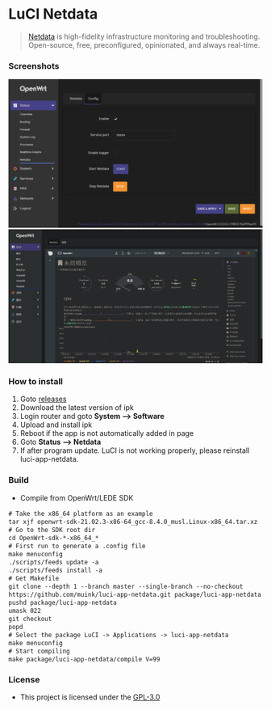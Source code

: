 # LuCI Netdata
> [Netdata][] is high-fidelity infrastructure monitoring and troubleshooting.
Open-source, free, preconfigured, opinionated, and always real-time.

### Screenshots

![config](.img/config.png "config")  
![netdata](.img/netdata.png "netdata")  

### How to install

1. Goto [releases](https://github.com/muink/luci-app-netdata/tree/releases)
2. Download the latest version of ipk
3. Login router and goto **System --> Software**
4. Upload and install ipk
5. Reboot if the app is not automatically added in page
6. Goto **Status --> Netdata**
7. If after program update. LuCI is not working properly, please reinstall luci-app-netdata.

### Build

- Compile from OpenWrt/LEDE SDK

```
# Take the x86_64 platform as an example
tar xjf openwrt-sdk-21.02.3-x86-64_gcc-8.4.0_musl.Linux-x86_64.tar.xz
# Go to the SDK root dir
cd OpenWrt-sdk-*-x86_64_*
# First run to generate a .config file
make menuconfig
./scripts/feeds update -a
./scripts/feeds install -a
# Get Makefile
git clone --depth 1 --branch master --single-branch --no-checkout https://github.com/muink/luci-app-netdata.git package/luci-app-netdata
pushd package/luci-app-netdata
umask 022
git checkout
popd
# Select the package LuCI -> Applications -> luci-app-netdata
make menuconfig
# Start compiling
make package/luci-app-netdata/compile V=99
```

[Netdata]: https://github.com/netdata/netdata

### License

- This project is licensed under the [GPL-3.0](https://www.gnu.org/licenses/gpl-3.0.html)
